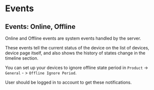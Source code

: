 # Events

## Events: Online, Offline

Online and Offline events are system events handled by the server.

These events tell the current status of the device on the list of devices, device page itself, and also shows the history of states change in the timeline section.

You can set up your devices to ignore offline state period in `Product` -&gt; `General` - &gt; `Offline Ignore Period`.

User should be logged in to account to get these notifications.

